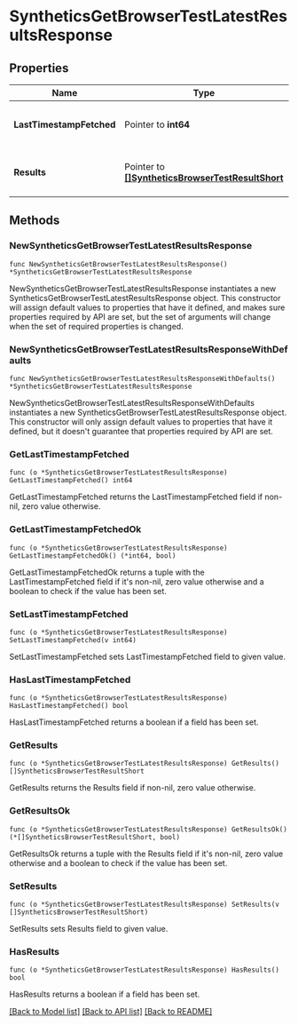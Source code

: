 # SyntheticsGetBrowserTestLatestResultsResponse

## Properties

Name | Type | Description | Notes
---- | ---- | ----------- | ------
**LastTimestampFetched** | Pointer to **int64** | Timestamp of the latest browser test run. | [optional] 
**Results** | Pointer to [**[]SyntheticsBrowserTestResultShort**](SyntheticsBrowserTestResultShort.md) | Result of the latest browser test run. | [optional] 

## Methods

### NewSyntheticsGetBrowserTestLatestResultsResponse

`func NewSyntheticsGetBrowserTestLatestResultsResponse() *SyntheticsGetBrowserTestLatestResultsResponse`

NewSyntheticsGetBrowserTestLatestResultsResponse instantiates a new SyntheticsGetBrowserTestLatestResultsResponse object.
This constructor will assign default values to properties that have it defined,
and makes sure properties required by API are set, but the set of arguments
will change when the set of required properties is changed.

### NewSyntheticsGetBrowserTestLatestResultsResponseWithDefaults

`func NewSyntheticsGetBrowserTestLatestResultsResponseWithDefaults() *SyntheticsGetBrowserTestLatestResultsResponse`

NewSyntheticsGetBrowserTestLatestResultsResponseWithDefaults instantiates a new SyntheticsGetBrowserTestLatestResultsResponse object.
This constructor will only assign default values to properties that have it defined,
but it doesn't guarantee that properties required by API are set.

### GetLastTimestampFetched

`func (o *SyntheticsGetBrowserTestLatestResultsResponse) GetLastTimestampFetched() int64`

GetLastTimestampFetched returns the LastTimestampFetched field if non-nil, zero value otherwise.

### GetLastTimestampFetchedOk

`func (o *SyntheticsGetBrowserTestLatestResultsResponse) GetLastTimestampFetchedOk() (*int64, bool)`

GetLastTimestampFetchedOk returns a tuple with the LastTimestampFetched field if it's non-nil, zero value otherwise
and a boolean to check if the value has been set.

### SetLastTimestampFetched

`func (o *SyntheticsGetBrowserTestLatestResultsResponse) SetLastTimestampFetched(v int64)`

SetLastTimestampFetched sets LastTimestampFetched field to given value.

### HasLastTimestampFetched

`func (o *SyntheticsGetBrowserTestLatestResultsResponse) HasLastTimestampFetched() bool`

HasLastTimestampFetched returns a boolean if a field has been set.

### GetResults

`func (o *SyntheticsGetBrowserTestLatestResultsResponse) GetResults() []SyntheticsBrowserTestResultShort`

GetResults returns the Results field if non-nil, zero value otherwise.

### GetResultsOk

`func (o *SyntheticsGetBrowserTestLatestResultsResponse) GetResultsOk() (*[]SyntheticsBrowserTestResultShort, bool)`

GetResultsOk returns a tuple with the Results field if it's non-nil, zero value otherwise
and a boolean to check if the value has been set.

### SetResults

`func (o *SyntheticsGetBrowserTestLatestResultsResponse) SetResults(v []SyntheticsBrowserTestResultShort)`

SetResults sets Results field to given value.

### HasResults

`func (o *SyntheticsGetBrowserTestLatestResultsResponse) HasResults() bool`

HasResults returns a boolean if a field has been set.


[[Back to Model list]](../README.md#documentation-for-models) [[Back to API list]](../README.md#documentation-for-api-endpoints) [[Back to README]](../README.md)



